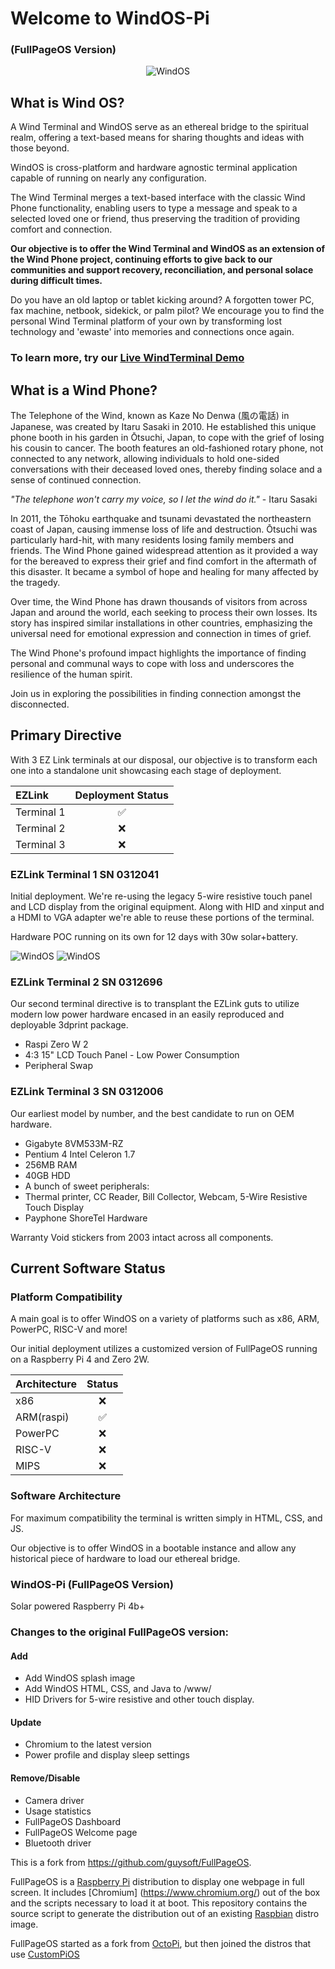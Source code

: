 # Welcome to WindOS-Pi
### (FullPageOS Version)

<p align="center"><img src="https://windterminal.com/windtermCursor25.png" alt="WindOS"></p>

## What is Wind OS?

A Wind Terminal and WindOS serve as an ethereal bridge to the spiritual realm, offering a text-based means for sharing thoughts and ideas with those beyond.

WindOS is cross-platform and hardware agnostic terminal application capable of running on nearly any configuration. 

The Wind Terminal merges a text-based interface with the classic Wind Phone functionality, enabling users to type a message and speak to a selected loved one or friend, thus preserving the tradition of providing comfort and connection.

**Our objective is to offer the Wind Terminal and WindOS as an extension of the Wind Phone project, continuing efforts to give back to our communities and support recovery, reconciliation, and personal solace during difficult times.**

Do you have an old laptop or tablet kicking around? A forgotten tower PC, fax machine, netbook, sidekick, or palm pilot? We encourage you to find the personal Wind Terminal platform of your own by transforming lost technology and 'ewaste' into memories and connections once again.

### To learn more, try our [Live WindTerminal Demo](https://windterminal.com) 

## What is a Wind Phone?

The Telephone of the Wind, known as Kaze No Denwa (風の電話) in Japanese, was created by Itaru Sasaki in 2010. He established this unique phone booth in his garden in Ōtsuchi, Japan, to cope with the grief of losing his cousin to cancer. The booth features an old-fashioned rotary phone, not connected to any network, allowing individuals to hold one-sided conversations with their deceased loved ones, thereby finding solace and a sense of continued connection.

*"The telephone won't carry my voice, so I let the wind do it."*
    - Itaru Sasaki

In 2011, the Tōhoku earthquake and tsunami devastated the northeastern coast of Japan, causing immense loss of life and destruction. Ōtsuchi was particularly hard-hit, with many residents losing family members and friends. The Wind Phone gained widespread attention as it provided a way for the bereaved to express their grief and find comfort in the aftermath of this disaster. It became a symbol of hope and healing for many affected by the tragedy.

Over time, the Wind Phone has drawn thousands of visitors from across Japan and around the world, each seeking to process their own losses. Its story has inspired similar installations in other countries, emphasizing the universal need for emotional expression and connection in times of grief.

The Wind Phone's profound impact highlights the importance of finding personal and communal ways to cope with loss and underscores the resilience of the human spirit.

Join us in exploring the possibilities in finding connection amongst the disconnected.

## Primary Directive

With 3 EZ Link terminals at our disposal, our objective is to transform each one into a standalone unit showcasing each stage of deployment.

| EZLink         | Deployment Status  |
| :------------- | :----------------: |
| Terminal 1     |         ✅         |
| Terminal 2     |         ❌         |
| Terminal 3     |         ❌         |

### EZLink Terminal 1 SN 0312041

Initial deployment. We're re-using the legacy 5-wire resistive touch panel and LCD display from the original equipment. Along with HID and xinput and a HDMI to VGA adapter we're able to reuse these portions of the terminal. 

Hardware POC running on its own for 12 days with 30w solar+battery.

<img style="justify-items: left;" src="https://windterminal.com/optical/p09r2.1.jpg" alt="WindOS">
<img style="justify-items: right;"src="https://windterminal.com/optical/f56e3.1.jpg" alt="WindOS">


### EZLink Terminal 2 SN 0312696

Our second terminal directive is to transplant the EZLink guts to utilize modern low power hardware encased in an easily reproduced and deployable 3dprint package.

- Raspi Zero W 2
- 4:3 15" LCD Touch Panel - Low Power Consumption
- Peripheral Swap

### EZLink Terminal 3 SN 0312006

Our earliest model by number, and the best candidate to run on OEM hardware.

- Gigabyte 8VM533M-RZ
- Pentium 4 Intel Celeron 1.7
- 256MB RAM 
- 40GB HDD 
- A bunch of sweet peripherals: 
- Thermal printer, CC Reader, Bill Collector, Webcam, 5-Wire Resistive Touch Display
- Payphone ShoreTel Hardware

Warranty Void stickers from 2003 intact across all components.

## Current Software Status

### Platform Compatibility

A main goal is to offer WindOS on a variety of platforms such as x86, ARM, PowerPC, RISC-V and more!

Our initial deployment utilizes a customized version of FullPageOS running on a Raspberry Pi 4 and Zero 2W.

| Architecture   | Status  |
| :------------- | :-----: |
| x86	         |   ❌    |
| ARM(raspi)     |   ✅    |
| PowerPC        |   ❌    |
| RISC-V         |   ❌    |
| MIPS           |   ❌    |

### Software Architecture

For maximum compatibility the terminal is written simply in HTML, CSS, and JS.

Our objective is to offer WindOS in a bootable instance and allow any historical piece of hardware to load our ethereal bridge.

### WindOS-Pi (FullPageOS Version)

Solar powered Raspberry Pi 4b+

### Changes to the original FullPageOS version:

#### Add
- Add WindOS splash image
- Add WindOS HTML, CSS, and Java to /www/
- HID Drivers for 5-wire resistive and other touch display.

#### Update
- Chromium to the latest version
- Power profile and display sleep settings

#### Remove/Disable
- Camera driver
- Usage statistics
- FullPageOS Dashboard
- FullPageOS Welcome page
- Bluetooth driver

This is a fork from https://github.com/guysoft/FullPageOS.

FullPageOS is a [Raspberry Pi](http://www.raspberrypi.org/) distribution to display one webpage in full screen. It includes [Chromium] (https://www.chromium.org/) out of the box and the scripts necessary to load it at boot.
This repository contains the source script to generate the distribution out of an existing [Raspbian](http://www.raspbian.org/) distro image.

FullPageOS started as a fork from [OctoPi](https://github.com/guysoft/OctoPi), but then joined the distros that use [CustomPiOS](https://github.com/guysoft/CustomPiOS)
